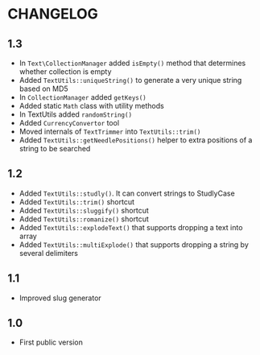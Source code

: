 CHANGELOG
=========

1.3
---

 * In `Text\CollectionManager` added `isEmpty()` method that determines whether collection is empty
 * Added `TextUtils::uniqueString()` to generate a very unique string based on MD5
 * In `CollectionManager` added `getKeys()`
 * Added static `Math` class with utility methods
 * In TextUtils added `randomString()`
 * Added `CurrencyConvertor` tool
 * Moved internals of `TextTrimmer` into `TextUtils::trim()`
 * Added `TextUtils::getNeedlePositions()` helper to extra positions of a string to be searched

1.2
---

 * Added `TextUtils::studly()`. It can convert strings to StudlyCase
 * Added `TextUtils::trim()` shortcut
 * Added `TextUtils::sluggify()` shortcut
 * Added `TextUtils::romanize()` shortcut
 * Added `TextUtils::explodeText()` that supports dropping a text into array
 * Added `TextUtils::multiExplode()` that supports dropping a string by several delimiters

1.1
---

 * Improved slug generator

1.0
---

 * First public version